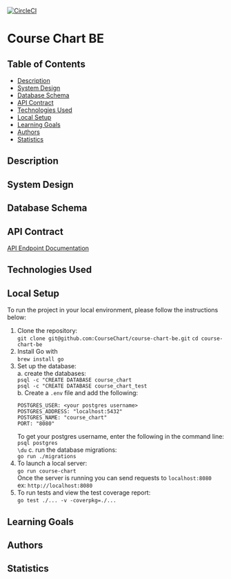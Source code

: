 [![CircleCI](https://circleci.com/gh/CourseChart/course-chart-be.svg?style=svg)](https://circleci.com/gh/circleci/circleci-docs)

# Course Chart BE

## Table of Contents
 - [Description](#description)
 - [System Design](#database-schema)
 - [Database Schema](#database-schema)
 - [API Contract](#api-contract)
 - [Technologies Used](#technologies-used)
 - [Local Setup](#local-setup)
 - [Learning Goals](#learning-goals)
 - [Authors](#authors)
 - [Statistics](#statistics)

## Description

## System Design

## Database Schema

## API Contract

[API Endpoint Documentation](https://documenter.getpostman.com/view/14310262/TzJpgevK)

## Technologies Used

## Local Setup
  To run the project in your local environment, please follow the instructions below:

  1. Clone the repository:<br>
    `git clone git@github.com:CourseChart/course-chart-be.git`
    `cd course-chart-be`
  2. Install Go with<br>
    `brew install go`
  3. Set up the database:<br>
    a. create the databases:<br>
      `psql -c "CREATE DATABASE course_chart`<br>
      `psql -c "CREATE DATABASE course_chart_test`<br>
    b. Create a `.env` file and add the following:
      ```
      POSTGRES_USER: <your postgres username>
      POSTGRES_ADDRESS: "localhost:5432"
      POSTGRES_NAME: "course_chart"
      PORT: "8080"
      ```
      To get your postgres username, enter the following in the command line:<br>
      `psql postgres`<br>
      `\du`
    c. run the database migrations:<br>
      `go run ./migrations`<br>
  4. To launch a local server:<br>
    `go run course-chart`<br>
    Once the server is running you can send requests to `localhost:8080`<br>
    ex: `http://localhost:8080`
  5. To run tests and view the test coverage report:<br>
    `go test ./... -v -coverpkg=./...` 


## Learning Goals

## Authors

## Statistics
